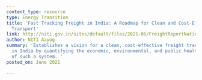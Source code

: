 ```yaml
---
content_type: resource
type: Energy Transition
title: 'Fast Tracking Freight in India: A Roadmap for Clean and Cost-Effective Goods
  Transport'
link: http://niti.gov.in/sites/default/files/2021-06/FreightReportNationalLevel.pdf
author: NITI Aayog
summary: 'Establishes a vision for a clean, cost-effective freight transport system
  in India by quantifying the economic, environmental, and public health benefits
  of such a system. '
posted_on: June 2021

---
```

